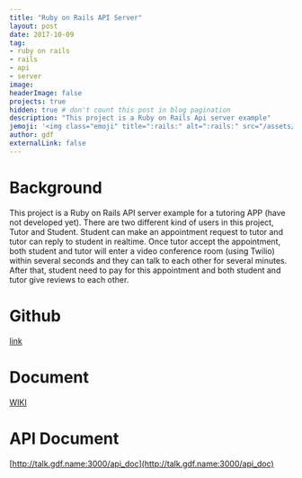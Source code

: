 ```yaml
---
title: "Ruby on Rails API Server"
layout: post
date: 2017-10-09
tag:
- ruby on rails
- rails
- api
- server
image:
headerImage: false
projects: true
hidden: true # don't count this post in blog pagination
description: "This project is a Ruby on Rails Api server example"
jemoji: '<img class="emoji" title=":rails:" alt=":rails:" src="/assets/images/icons/rails-icon.png" height="20" width="20" align="absmiddle">'
author: gdf
externalLink: false
---
```


# Background

This project is a Ruby on Rails API server example for a tutoring APP (have not developed yet). There are two different kind of users in this project, Tutor and Student. Student can make an appointment request to tutor and tutor can reply to student in realtime. Once tutor accept the appointment, both student and tutor will enter a video conference room (using Twilio) within several seconds and they can talk to each other for several minutes. After that, student need to pay for this appointment and both student and tutor give reviews to each other.

# Github

[link](https://github.com/gudongfeng/ROR_api_server_example)

# Document

[WIKI](https://github.com/gudongfeng/ROR_api_server_example/wiki)

# API Document

[http://talk.gdf.name:3000/api_doc](http://talk.gdf.name:3000/api_doc)